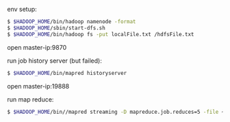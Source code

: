 env setup:
```bash
$ $HADOOP_HOME/bin/hadoop namenode -format
$ $HADOOP_HOME/sbin/start-dfs.sh
$ $HADOOP_HOME/bin/hadoop fs -put localFile.txt /hdfsFile.txt
```
open master-ip:9870

run job history server (but failed):
```bash
$ $HADOOP_HOME/bin/mapred historyserver
```
open master-ip:19888

run map reduce:
```bash
$ $HADOOP_HOME/bin//mapred streaming -D mapreduce.job.reduces=5 -file ~/mapper.py -mapper ~/mapper.py -file ~/reducer.py -reducer ~/reducer.py -input /big_movies.csv -output /key_5 -partitioner org.apache.hadoop.mapred.lib.KeyFieldBasedPartitioner
```
